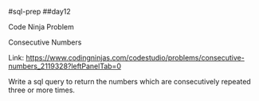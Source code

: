 #sql-prep
##day12

Code Ninja Problem

Consecutive Numbers

Link:
https://www.codingninjas.com/codestudio/problems/consecutive-numbers_2119328?leftPanelTab=0

Write a sql query to return the numbers which are consecutively repeated three or more times.